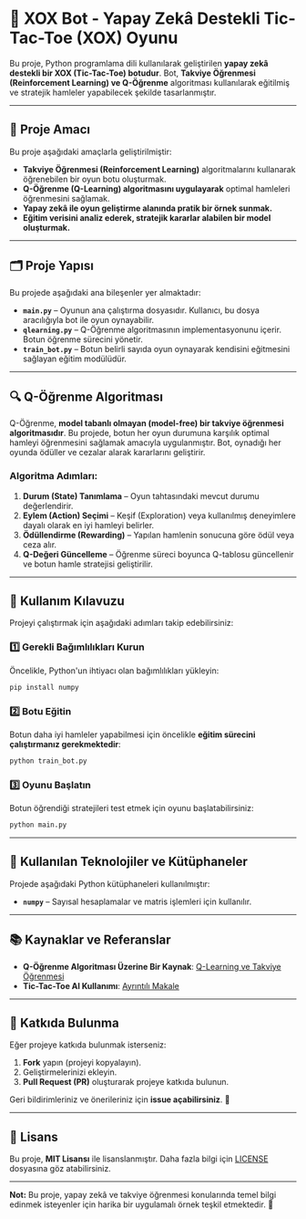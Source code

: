 # 🤖 XOX Bot - Yapay Zekâ Destekli Tic-Tac-Toe (XOX) Oyunu

Bu proje, Python programlama dili kullanılarak geliştirilen **yapay zekâ destekli bir XOX (Tic-Tac-Toe) botudur**. Bot, **Takviye Öğrenmesi (Reinforcement Learning) ve Q-Öğrenme** algoritması kullanılarak eğitilmiş ve stratejik hamleler yapabilecek şekilde tasarlanmıştır.

---

## 🎯 Proje Amacı

Bu proje aşağıdaki amaçlarla geliştirilmiştir:

- **Takviye Öğrenmesi (Reinforcement Learning)** algoritmalarını kullanarak öğrenebilen bir oyun botu oluşturmak.
- **Q-Öğrenme (Q-Learning) algoritmasını uygulayarak** optimal hamleleri öğrenmesini sağlamak.
- **Yapay zekâ ile oyun geliştirme alanında pratik bir örnek sunmak.**
- **Eğitim verisini analiz ederek, stratejik kararlar alabilen bir model oluşturmak.**

---

## 🗂️ Proje Yapısı

Bu projede aşağıdaki ana bileşenler yer almaktadır:

- **`main.py`** – Oyunun ana çalıştırma dosyasıdır. Kullanıcı, bu dosya aracılığıyla bot ile oyun oynayabilir.
- **`qlearning.py`** – Q-Öğrenme algoritmasının implementasyonunu içerir. Botun öğrenme sürecini yönetir.
- **`train_bot.py`** – Botun belirli sayıda oyun oynayarak kendisini eğitmesini sağlayan eğitim modülüdür.

---

## 🔍 Q-Öğrenme Algoritması

Q-Öğrenme, **model tabanlı olmayan (model-free) bir takviye öğrenmesi algoritmasıdır**. Bu projede, botun her oyun durumuna karşılık optimal hamleyi öğrenmesini sağlamak amacıyla uygulanmıştır. Bot, oynadığı her oyunda ödüller ve cezalar alarak kararlarını geliştirir.

### Algoritma Adımları:
1. **Durum (State) Tanımlama** – Oyun tahtasındaki mevcut durumu değerlendirir.
2. **Eylem (Action) Seçimi** – Keşif (Exploration) veya kullanılmış deneyimlere dayalı olarak en iyi hamleyi belirler.
3. **Ödüllendirme (Rewarding)** – Yapılan hamlenin sonucuna göre ödül veya ceza alır.
4. **Q-Değeri Güncelleme** – Öğrenme süreci boyunca Q-tablosu güncellenir ve botun hamle stratejisi geliştirilir.

---

## 🚀 Kullanım Kılavuzu

Projeyi çalıştırmak için aşağıdaki adımları takip edebilirsiniz:

### 1️⃣ Gerekli Bağımlılıkları Kurun

Öncelikle, Python'un ihtiyacı olan bağımlılıkları yükleyin:
```bash
pip install numpy
```

### 2️⃣ Botu Eğitin

Botun daha iyi hamleler yapabilmesi için öncelikle **eğitim sürecini çalıştırmanız gerekmektedir**:
```bash
python train_bot.py
```

### 3️⃣ Oyunu Başlatın

Botun öğrendiği stratejileri test etmek için oyunu başlatabilirsiniz:
```bash
python main.py
```

---

## 🔧 Kullanılan Teknolojiler ve Kütüphaneler

Projede aşağıdaki Python kütüphaneleri kullanılmıştır:

- **`numpy`** – Sayısal hesaplamalar ve matris işlemleri için kullanılır.

---

## 📚 Kaynaklar ve Referanslar

- **Q-Öğrenme Algoritması Üzerine Bir Kaynak**: [Q-Learning ve Takviye Öğrenmesi](https://www.youtube.com/watch?v=Qy2B4Xvpf-U)
- **Tic-Tac-Toe AI Kullanımı**: [Ayrıntılı Makale](https://towardsdatascience.com/reinforcement-learning-and-tic-tac-toe-cd0da481a1e5)

---

## 🤝 Katkıda Bulunma

Eğer projeye katkıda bulunmak isterseniz:
1. **Fork** yapın (projeyi kopyalayın).
2. Geliştirmelerinizi ekleyin.
3. **Pull Request (PR)** oluşturarak projeye katkıda bulunun.

Geri bildirimleriniz ve önerileriniz için **issue açabilirsiniz**. 🌟

---

## 📄 Lisans

Bu proje, **MIT Lisansı** ile lisanslanmıştır. Daha fazla bilgi için [LICENSE](LICENSE) dosyasına göz atabilirsiniz.

---

**Not:** Bu proje, yapay zekâ ve takviye öğrenmesi konularında temel bilgi edinmek isteyenler için harika bir uygulamalı örnek teşkil etmektedir. 🚀

 
 
